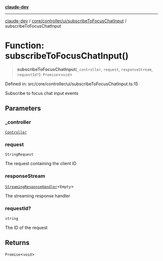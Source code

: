 [**claude-dev**](../../../../../README.md)

***

[claude-dev](../../../../../README.md) / [core/controller/ui/subscribeToFocusChatInput](../README.md) / subscribeToFocusChatInput

# Function: subscribeToFocusChatInput()

> **subscribeToFocusChatInput**(`_controller`, `request`, `responseStream`, `requestId?`): `Promise`\<`void`\>

Defined in: src/core/controller/ui/subscribeToFocusChatInput.ts:15

Subscribe to focus chat input events

## Parameters

### \_controller

[`Controller`](../../../classes/Controller.md)

### request

`StringRequest`

The request containing the client ID

### responseStream

[`StreamingResponseHandler`](../../../grpc-handler/type-aliases/StreamingResponseHandler.md)\<`Empty`\>

The streaming response handler

### requestId?

`string`

The ID of the request

## Returns

`Promise`\<`void`\>
